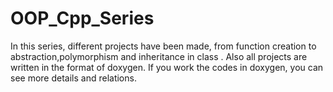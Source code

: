 # OOP_Cpp_Series
In this series, different projects have been made, from function creation to abstraction,polymorphism and inheritance in class . Also all projects are written in the format of doxygen. If you work the codes in doxygen, you can see more details and relations. 
